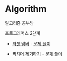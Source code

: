 # Algorithm
알고리즘 공부방

프로그래머스 2단계 
- [타겟 넘버](https://programmers.co.kr/learn/courses/30/lessons/43165) - [문제 풀이](https://github.com/parkjunoo/Algorithm/blob/master/programmers/level_2/%ED%83%80%EA%B2%9F%EB%84%98%EB%B2%84.js)

- [짝지어 제거하기](https://programmers.co.kr/learn/courses/30/lessons/12973) - [문제 풀이](https://github.com/parkjunoo/Algorithm/blob/master/programmers/level_2/%EC%A7%9D%EC%A7%80%EC%96%B4%EC%A0%9C%EA%B1%B0%ED%95%98%EA%B8%B0.js)
